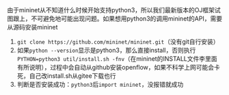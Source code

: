 由于mininet从不知道什么时候开始支持python3，所以我们最新版本的OJ框架试图跟上，不可避免地可能出现问题。如果想用python3的调用mininet的API，需要从源码安装mininet
1. `git clone https://github.com/mininet/mininet.git`（没有git自行安装）
2. 如果`python --version`显示是python3，那么直接install，否则执行`PYTHON=python3 util/install.sh -fnv`（在mininet的INSTALL文件李里面有所说明），过程中会自动从github安装openflow，如果不科学上网可能会卡死，自己改install.sh从gitee下载也行
3. 判断是否安装成功：`python3`后`import mininet`，没报错就成功